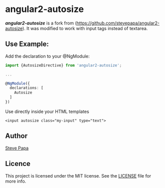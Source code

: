 # angular2-autosize

***angular2-autosize*** is a fork from (https://github.com/stevepapa/angular2-autosize). It was modified to work with input tags instead of textarea.

## Use Example:

Add the declaration to your @NgModule:

```typescript
import {AutosizeDirective} from 'angular2-autosize';

...

@NgModule({
  declarations: [
    Autosize
  ]
})
```

Use directly inside your HTML templates

```
<input autosize class="my-input" type="text">
```

## Author

[Steve Papa](https://stevepapa.com)

## Licence

This project is licensed under the MIT license. See the [LICENSE](LICENSE) file for more info.
